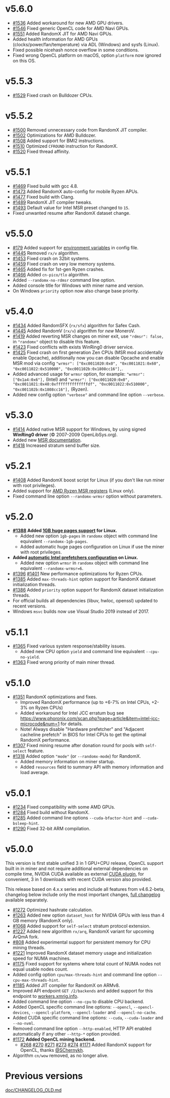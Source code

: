 # v5.6.0
- [#1536](https://github.com/xmrig/xmrig/pull/1536) Added workaround for new AMD GPU drivers.
- [#1546](https://github.com/xmrig/xmrig/pull/1546) Fixed generic OpenCL code for AMD Navi GPUs.
- [#1551](https://github.com/xmrig/xmrig/pull/1551) Added RandomX JIT for AMD Navi  GPUs.
- Added health information for AMD GPUs (clocks/power/fan/temperature) via ADL (Windows) and sysfs (Linux).
- Fixed possible nicehash nonce overflow in some conditions.
- Fixed wrong OpenCL platform on macOS, option `platform` now ignored on this OS.

# v5.5.3
- [#1529](https://github.com/xmrig/xmrig/pull/1529) Fixed crash on Bulldozer CPUs.

# v5.5.2
- [#1500](https://github.com/xmrig/xmrig/pull/1500) Removed unnecessary code from RandomX JIT compiler.
- [#1502](https://github.com/xmrig/xmrig/pull/1502) Optimizations for AMD Bulldozer.
- [#1508](https://github.com/xmrig/xmrig/pull/1508) Added support for BMI2 instructions.
- [#1510](https://github.com/xmrig/xmrig/pull/1510) Optimized `CFROUND` instruction for RandomX.
- [#1520](https://github.com/xmrig/xmrig/pull/1520) Fixed thread affinity.

# v5.5.1
- [#1469](https://github.com/xmrig/xmrig/issues/1469) Fixed build with gcc 4.8.
- [#1473](https://github.com/xmrig/xmrig/pull/1473) Added RandomX auto-config for mobile Ryzen APUs.
- [#1477](https://github.com/xmrig/xmrig/pull/1477) Fixed build with Clang.
- [#1489](https://github.com/xmrig/xmrig/pull/1489) RandomX JIT compiler tweaks.
- [#1493](https://github.com/xmrig/xmrig/pull/1493) Default value for Intel MSR preset changed to `15`.
- Fixed unwanted resume after RandomX dataset change.

# v5.5.0
- [#179](https://github.com/xmrig/xmrig/issues/179) Added support for [environment variables](https://xmrig.com/docs/miner/environment-variables) in config file.
- [#1445](https://github.com/xmrig/xmrig/pull/1445) Removed `rx/v` algorithm.
- [#1453](https://github.com/xmrig/xmrig/issues/1453) Fixed crash on 32bit systems.
- [#1459](https://github.com/xmrig/xmrig/issues/1459) Fixed crash on very low memory systems.
- [#1465](https://github.com/xmrig/xmrig/pull/1465) Added fix for 1st-gen Ryzen crashes.
- [#1466](https://github.com/xmrig/xmrig/pull/1466) Added `cn-pico/tlo` algorithm.
- Added `--randomx-no-rdmsr` command line option.
- Added console title for Windows with miner name and version.
- On Windows `priority` option now also change base priority.

# v5.4.0
- [#1434](https://github.com/xmrig/xmrig/pull/1434) Added RandomSFX (`rx/sfx`) algorithm for Safex Cash.
- [#1445](https://github.com/xmrig/xmrig/pull/1445) Added RandomV (`rx/v`) algorithm for *new* MoneroV.
- [#1419](https://github.com/xmrig/xmrig/issues/1419) Added reverting MSR changes on miner exit, use `"rdmsr": false,` in `"randomx"` object to disable this feature.
- [#1423](https://github.com/xmrig/xmrig/issues/1423) Fixed conflicts with exists WinRing0 driver service.
- [#1425](https://github.com/xmrig/xmrig/issues/1425) Fixed crash on first generation Zen CPUs (MSR mod accidentally enable Opcache), additionally now you can disable Opcache and enable MSR mod via config `"wrmsr": ["0xc0011020:0x0", "0xc0011021:0x60", "0xc0011022:0x510000", "0xc001102b:0x1808cc16"],`.
- Added advanced usage for `wrmsr` option, for example: `"wrmsr": ["0x1a4:0x6"],` (Intel) and `"wrmsr": ["0xc0011020:0x0", "0xc0011021:0x40:0xffffffffffffffdf", "0xc0011022:0x510000", "0xc001102b:0x1808cc16"],` (Ryzen).
- Added new config option `"verbose"` and command line option `--verbose`.

# v5.3.0
- [#1414](https://github.com/xmrig/xmrig/pull/1414) Added native MSR support for Windows, by using signed **WinRing0 driver** (© 2007-2009 OpenLibSys.org).
- Added new [MSR documentation](https://xmrig.com/docs/miner/randomx-optimization-guide/msr).
- [#1418](https://github.com/xmrig/xmrig/pull/1418) Increased stratum send buffer size.

# v5.2.1
- [#1408](https://github.com/xmrig/xmrig/pull/1408) Added RandomX boost script for Linux (if you don't like run miner with root privileges).
- Added support for [AMD Ryzen MSR registers](https://www.reddit.com/r/MoneroMining/comments/e962fu/9526_hs_on_ryzen_7_3700x_xmrig_520_1gb_pages_msr/) (Linux only).
- Fixed command line option `--randomx-wrmsr` option without parameters.

# v5.2.0
- **[#1388](https://github.com/xmrig/xmrig/pull/1388) Added [1GB huge pages support](https://xmrig.com/docs/miner/hugepages#onegb-huge-pages) for Linux.**
  - Added new option `1gb-pages` in `randomx` object with command line equivalent `--randomx-1gb-pages`.
  - Added automatic huge pages configuration on Linux if use the miner with root privileges.
- **Added [automatic Intel prefetchers configuration](https://xmrig.com/docs/miner/randomx-optimization-guide#intel-specific-optimizations) on Linux.**
   - Added new option `wrmsr` in `randomx` object with command line equivalent `--randomx-wrmsr=6`.
- [#1396](https://github.com/xmrig/xmrig/pull/1396) [#1401](https://github.com/xmrig/xmrig/pull/1401) New performance optimizations for Ryzen CPUs. 
- [#1385](https://github.com/xmrig/xmrig/issues/1385) Added `max-threads-hint` option support for RandomX dataset initialization threads.  
- [#1386](https://github.com/xmrig/xmrig/issues/1386) Added `priority` option support for RandomX dataset initialization threads. 
- For official builds all dependencies (libuv, hwloc, openssl) updated to recent versions.
- Windows `msvc` builds now use Visual Studio 2019 instead of 2017.

# v5.1.1
- [#1365](https://github.com/xmrig/xmrig/issues/1365) Fixed various system response/stability issues.
  - Added new CPU option `yield` and command line equivalent `--cpu-no-yield`.
- [#1363](https://github.com/xmrig/xmrig/issues/1363) Fixed wrong priority of main miner thread.

# v5.1.0
- [#1351](https://github.com/xmrig/xmrig/pull/1351) RandomX optimizations and fixes.
  - Improved RandomX performance (up to +6-7% on Intel CPUs, +2-3% on Ryzen CPUs)
  - Added workaround for Intel JCC erratum bug see https://www.phoronix.com/scan.php?page=article&item=intel-jcc-microcode&num=1 for details.
  - Note! Always disable "Hardware prefetcher" and "Adjacent cacheline prefetch" in BIOS for Intel CPUs to get the optimal RandomX performance.
- [#1307](https://github.com/xmrig/xmrig/issues/1307) Fixed mining resume after donation round for pools with `self-select` feature.
- [#1318](https://github.com/xmrig/xmrig/issues/1318#issuecomment-559676080) Added option `"mode"` (or `--randomx-mode`) for RandomX.
  - Added memory information on miner startup.
  - Added `resources` field to summary API with memory information and load average.

# v5.0.1
- [#1234](https://github.com/xmrig/xmrig/issues/1234) Fixed compatibility with some AMD GPUs.
- [#1284](https://github.com/xmrig/xmrig/issues/1284) Fixed build without RandomX.
- [#1285](https://github.com/xmrig/xmrig/issues/1285) Added command line options `--cuda-bfactor-hint` and `--cuda-bsleep-hint`.
- [#1290](https://github.com/xmrig/xmrig/pull/1290) Fixed 32-bit ARM compilation.

# v5.0.0
This version is first stable unified 3 in 1 GPU+CPU release, OpenCL support built in in miner and not require additional external dependencies on compile time, NVIDIA CUDA available as external [CUDA plugin](https://github.com/xmrig/xmrig-cuda), for convenient, 3 in 1 downloads with recent CUDA version also provided.

This release based on 4.x.x series and include all features from v4.6.2-beta, changelog below include only the most important changes, [full changelog](doc/CHANGELOG_OLD.md) available separately.

- [#1272](https://github.com/xmrig/xmrig/pull/1272) Optimized hashrate calculation.
- [#1263](https://github.com/xmrig/xmrig/pull/1263) Added new option `dataset_host` for NVIDIA GPUs with less than 4 GB memory (RandomX only).
- [#1068](https://github.com/xmrig/xmrig/pull/1068) Added support for `self-select` stratum protocol extension.
- [#1227](https://github.com/xmrig/xmrig/pull/1227) Added new algorithm `rx/arq`, RandomX variant for upcoming ArQmA fork.
- [#808](https://github.com/xmrig/xmrig/issues/808#issuecomment-539297156) Added experimental support for persistent memory for CPU mining threads.
- [#1221](https://github.com/xmrig/xmrig/issues/1221) Improved RandomX dataset memory usage and initialization speed for NUMA machines.
- [#1175](https://github.com/xmrig/xmrig/issues/1175) Fixed support for systems where total count of NUMA nodes not equal usable nodes count.
- Added config option `cpu/max-threads-hint` and command line option `--cpu-max-threads-hint`.
- [#1185](https://github.com/xmrig/xmrig/pull/1185) Added JIT compiler for RandomX on ARMv8.
- Improved API endpoint `GET /2/backends` and added support for this endpoint to [workers.xmrig.info](http://workers.xmrig.info).
- Added command line option `--no-cpu` to disable CPU backend.
- Added OpenCL specific command line options: `--opencl`, `--opencl-devices`, `--opencl-platform`, `--opencl-loader` and `--opencl-no-cache`.
- Added CUDA specific command line options: `--cuda`, `--cuda-loader` and `--no-nvml`.
- Removed command line option `--http-enabled`, HTTP API enabled automatically if any other `--http-*` option provided.
- [#1172](https://github.com/xmrig/xmrig/issues/1172) **Added OpenCL mining backend.**
  - [#268](https://github.com/xmrig/xmrig-amd/pull/268) [#270](https://github.com/xmrig/xmrig-amd/pull/270) [#271](https://github.com/xmrig/xmrig-amd/pull/271) [#273](https://github.com/xmrig/xmrig-amd/pull/273) [#274](https://github.com/xmrig/xmrig-amd/pull/274) [#1171](https://github.com/xmrig/xmrig/pull/1171) Added RandomX support for OpenCL, thanks [@SChernykh](https://github.com/SChernykh).
- Algorithm `cn/wow` removed, as no longer alive. 

# Previous versions
[doc/CHANGELOG_OLD.md](doc/CHANGELOG_OLD.md)
